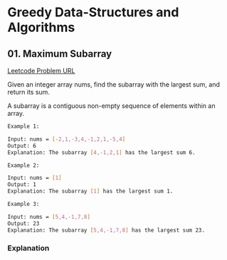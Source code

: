 # Greedy Data-Structures and Algorithms

## 01. Maximum Subarray

[Leetcode Problem URL](https://leetcode.com/problems/maximum-subarray/description/)

Given an integer array nums, find the subarray with the largest sum, and return its sum.

A subarray is a contiguous non-empty sequence of elements within an array.

```bash
Example 1:

Input: nums = [-2,1,-3,4,-1,2,1,-5,4]
Output: 6
Explanation: The subarray [4,-1,2,1] has the largest sum 6.
```

```bash
Example 2:

Input: nums = [1]
Output: 1
Explanation: The subarray [1] has the largest sum 1.
```

```bash
Example 3:

Input: nums = [5,4,-1,7,8]
Output: 23
Explanation: The subarray [5,4,-1,7,8] has the largest sum 23.
```

### Explanation
